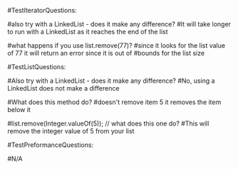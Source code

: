 #TestIteratorQuestions:
 
#also try with a LinkedList - does it make any difference?
#It will take longer to run with a LinkedList as it reaches the end of the list
 
#what happens if you use list.remove(77)?
#since it looks for the list value of 77 it will return an error since it is out of
#bounds for the list size
 
#TestListQuestions:
 
#Also try with a LinkedList - does it make any difference?
#No, using a LinkedList does not make a difference
 
#What does this method do?
#doesn't remove item 5 it removes the item below it
 
#list.remove(Integer.valueOf(5)); // what does this one do?
#This will remove the integer value of 5 from your list
 
#TestPreformanceQuestions:
 
#N/A
